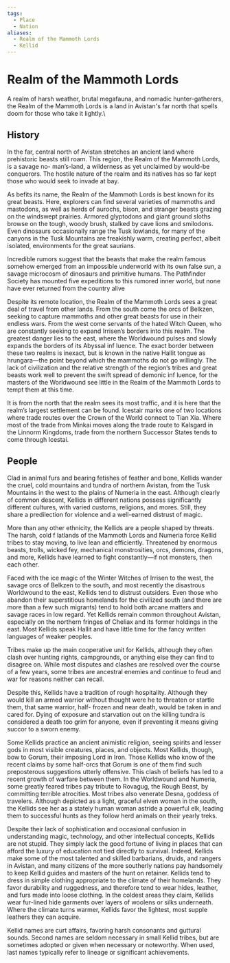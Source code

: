 ```yaml
---
tags:
  - Place
  - Nation
aliases:
  - Realm of the Mammoth Lords
  - Kellid
---
```

# Realm of the Mammoth Lords
A realm of harsh weather, brutal megafauna, and nomadic hunter-gatherers, the Realm of the Mammoth Lords is a land in Avistan's far north that spells doom for those who take it lightly.\
## History 
In the far, central north of Avistan stretches an ancient land where prehistoric beasts still roam. This region, the Realm of the Mammoth Lords, is a savage no- man’s-land, a wilderness as yet unclaimed by would-be conquerors. The hostile nature of the realm and its natives has so far kept those who would seek to invade at bay.

As befits its name, the Realm of the Mammoth Lords is best known for its great beasts. Here, explorers can find several varieties of mammoths and mastodons, as well as herds of aurochs, bison, and stranger beasts grazing on the windswept prairies. Armored glyptodons and giant ground sloths browse on the tough, woody brush, stalked by cave lions and smilodons. Even dinosaurs occasionally range the Tusk lowlands, for many of the canyons in the Tusk Mountains are freakishly warm, creating perfect, albeit isolated, environments for the great saurians.

Incredible rumors suggest that the beasts that make the realm famous somehow emerged from an impossible underworld with its own false sun, a savage microcosm of dinosaurs and primitive humans. The Pathfinder Society has mounted five expeditions to this rumored inner world, but none have ever returned from the country alive

Despite its remote location, the Realm of the Mammoth Lords sees a great deal of travel from other lands. From the south come the orcs of Belkzen, seeking to capture mammoths and other great beasts for use in their endless wars. From the west come servants of the hated Witch Queen, who are constantly seeking to expand Irrisen’s borders into this realm. The greatest danger lies to the east, where the Worldwound pulses and slowly expands the borders of its Abyssal inf luence. The exact border between these two realms is inexact, but is known in the native Hallit tongue as hrungara—the point beyond which the mammoths do not go willingly. The lack of civilization and the relative strength of the region’s tribes and great beasts work well to prevent the swift spread of demonic inf luence, for the masters of the Worldwound see little in the Realm of the Mammoth Lords to tempt them at this time.

It is from the north that the realm sees its most traffic, and it is here that the realm’s largest settlement can be found. Icestair marks one of two locations where trade routes over the Crown of the World connect to Tian Xia. Where most of the trade from Minkai moves along the trade route to Kalsgard in the Linnorm Kingdoms, trade from the northern Successor States tends to come through Icestai.

## People
Clad in animal furs and bearing fetishes of feather and bone, Kellids wander the cruel, cold mountains and tundra of northern Avistan, from the Tusk Mountains in the west to the plains of Numeria in the east. Although clearly of common descent, Kellids in different nations possess significantly different cultures, with varied customs, religions, and mores. Still, they share a predilection for violence and a well-earned distrust of magic.

More than any other ethnicity, the Kellids are a people shaped by threats. The harsh, cold f latlands of the Mammoth Lords and Numeria force Kellid tribes to stay moving, to live lean and efficiently. Threatened by enormous beasts, trolls, wicked fey, mechanical monstrosities, orcs, demons, dragons, and more, Kellids have learned to fight constantly—if not monsters, then each other.

Faced with the ice magic of the Winter Witches of Irrisen to the west, the savage orcs of Belkzen to the south, and most recently the disastrous Worldwound to the east, Kellids tend to distrust outsiders. Even those who abandon their superstitious homelands for the civilized south (and there are more than a few such migrants) tend to hold both arcane matters and savage races in low regard. Yet Kellids remain common throughout Avistan, especially on the northern fringes of Cheliax and its former holdings in the east. Most Kellids speak Hallit and have little time for the fancy written languages of weaker peoples.

Tribes make up the main cooperative unit for Kellids, although they often clash over hunting rights, campgrounds, or anything else they can find to disagree on. While most disputes and clashes are resolved over the course of a few years, some tribes are ancestral enemies and continue to feud and war for reasons neither can recall.

Despite this, Kellids have a tradition of rough hospitality. Although they would kill an armed warrior without thought were he to threaten or startle them, that same warrior, half- frozen and near death, would be taken in and cared for. Dying of exposure and starvation out on the killing tundra is considered a death too grim for anyone, even if preventing it means giving succor to a sworn enemy.

Some Kellids practice an ancient animistic religion, seeing spirits and lesser gods in most visible creatures, places, and objects. Most Kellids, though, bow to Gorum, their imposing Lord in Iron. Those Kellids who know of the recent claims by some half-orcs that Gorum is one of them find such preposterous suggestions utterly offensive. This clash of beliefs has led to a recent growth of warfare between them. In the Worldwound and Numeria, some greatly feared tribes pay tribute to Rovagug, the Rough Beast, by committing terrible atrocities. Most tribes also venerate Desna, goddess of travelers. Although depicted as a light, graceful elven woman in the south, the Kellids see her as a stately human woman astride a powerful elk, leading them to successful hunts as they follow herd animals on their yearly treks.

Despite their lack of sophistication and occasional confusion in understanding magic, technology, and other intellectual concepts, Kellids are not stupid. They simply lack the good fortune of living in places that can afford the luxury of education not tied directly to survival. Indeed, Kellids make some of the most talented and skilled barbarians, druids, and rangers in Avistan, and many citizens of the more southerly nations pay handsomely to keep Kellid guides and masters of the hunt on retainer. Kellids tend to dress in simple clothing appropriate to the climate of their homelands. They favor durability and ruggedness, and therefore tend to wear hides, leather, and furs made into loose clothing. In the coldest areas they claim, Kellids wear fur-lined hide garments over layers of woolens or silks underneath. Where the climate turns warmer, Kellids favor the lightest, most supple leathers they can acquire.

Kellid names are curt affairs, favoring harsh consonants and guttural sounds. Second names are seldom necessary in small Kellid tribes, but are sometimes adopted or given when necessary or noteworthy. When used, last names typically refer to lineage or significant achievements.